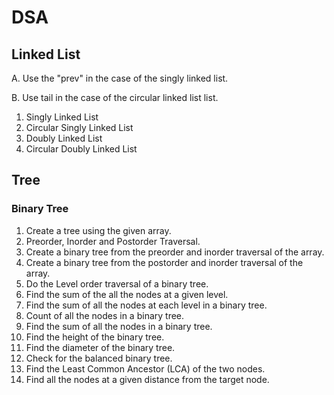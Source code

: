 # DSA

## Linked List

A. Use the "prev" in the case of the singly linked list. 

B. Use tail in the case of the circular linked list list.

1. Singly Linked List
2. Circular Singly Linked List
3. Doubly Linked List
4. Circular Doubly Linked List


## Tree
### Binary Tree

1. Create a tree using the given array.
2. Preorder, Inorder and Postorder Traversal.
3. Create a binary tree from the preorder and inorder traversal of the array.
4. Create a binary tree from the postorder and inorder traversal of the array.
5. Do the Level order traversal of a binary tree.
6. Find the sum of the all the nodes at a given level.
7. Find the sum of all the nodes at each level in a binary tree.
8. Count of all the nodes in a binary tree.
9. Find the sum of all the nodes in a binary tree.
10. Find the height of the binary tree.
11. Find the diameter of the binary tree.
12. Check for the balanced binary tree.
13. Find the Least Common Ancestor (LCA) of the two nodes.
14. Find all the nodes at a given distance from the target node. 
